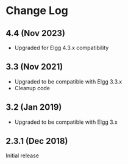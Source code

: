 # Change Log

## 4.4 (Nov 2023)

- Upgraded for Elgg 4.3.x compatibility

## 3.3 (Nov 2021)

- Upgraded to be compatible with Elgg 3.3.x
- Cleanup code

## 3.2 (Jan 2019)

- Upgraded to be compatible with Elgg 3.x

## 2.3.1 (Dec 2018)

Initial release
